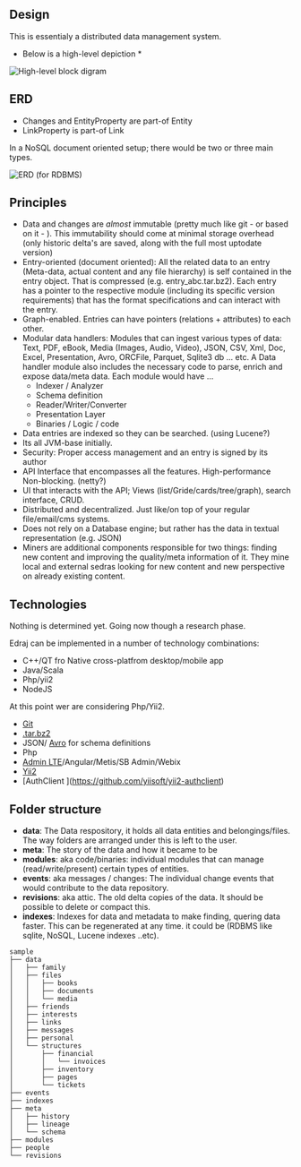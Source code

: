 ## Design

This is essentialy a distributed data management system.

* Below is a high-level depiction *

![High-level block digram](https://rawgit.com/kefahi/io/master/docs/design.png)

## ERD

* Changes and EntityProperty are part-of Entity
* LinkProperty is part-of Link

In a NoSQL document oriented setup; there would be two or three main types.

![ERD (for RDBMS)](https://rawgit.com/kefahi/io/master/docs/erd.png)


## Principles 
* Data and changes are *almost* immutable (pretty much like git - or based on it - ). This immutability should come at minimal storage overhead (only historic delta's are saved, along with the full most uptodate version)
* Entry-oriented (document oriented): All the related data to an entry (Meta-data, actual content and any file hierarchy) is self contained in the entry object. That is compressed (e.g. entry_abc.tar.bz2). Each entry has a pointer to the respective module (including its specific version requirements) that has the format specifications and can interact with the entry.
* Graph-enabled. Entries can have pointers (relations + attributes) to each other.
* Modular data handlers: Modules that can ingest various types of data: Text, PDF, eBook, Media (Images, Audio, Video), JSON, CSV, Xml, Doc, Excel, Presentation, Avro, ORCFile, Parquet, Sqlite3 db ... etc. A Data handler module also includes the necessary code to parse, enrich and expose data/meta data. Each module would have ...
  * Indexer / Analyzer
  * Schema definition
  * Reader/Writer/Converter
  * Presentation Layer
  * Binaries / Logic / code
* Data entries are indexed so they can be searched. (using Lucene?)
* Its all JVM-base initially.
* Security: Proper access management and an entry is signed by its author
* API Interface that encompasses all the features. High-performance Non-blocking. (netty?)
* UI that interacts with the API; Views (list/Gride/cards/tree/graph), search interface, CRUD. 
* Distributed and decentralized. Just like/on top of your regular file/email/cms systems.
* Does not rely on a Database engine; but rather has the data in textual representation (e.g. JSON)
* Miners are additional components responsible for two things: finding new content and improving the quality/meta information of it. They mine local and external sedras looking for new content and new perspective on already existing content.

## Technologies
Nothing is determined yet. Going now though a research phase.

Edraj can be implemented in a number of technology combinations:
* C++/QT fro Native cross-platfrom desktop/mobile app
* Java/Scala
* Php/yii2
* NodeJS

At this point wer are considering Php/Yii2.

* [Git](https://github.com/kbjr/Git.php)
* [.tar.bz2](http://php.net/manual/en/class.phardata.php)
* JSON/ [Avro](http://apache.osuosl.org/avro/stable/php/) for schema definitions
* Php
* [Admin LTE](https://github.com/dmstr/yii2-adminlte-asset)/Angular/Metis/SB Admin/Webix
* [Yii2](http://www.yiiframework.com/)
* [AuthClient \](https://github.com/yiisoft/yii2-authclient)

## Folder structure

* **data**: The Data respository, it holds all data entities and belongings/files. The way folders are arranged under this is left to the user.
* **meta**: The story of the data and how it became to be
* **modules**: aka code/binaries: individual modules that can manage (read/write/present) certain types of entities.
* **events**: aka messages / changes: The individual change events that would contribute to the data repository.
* **revisions**: aka attic. The old delta copies of the data. It should be possible to delete or compact this.
* **indexes**: Indexes for data and metadata to make finding, quering data faster. This can be regenerated at any time. it could be (RDBMS like sqlite, NoSQL, Lucene indexes ..etc).

```
sample
├── data 
│   ├── family
│   ├── files
│   │   ├── books
│   │   ├── documents
│   │   └── media
│   ├── friends
│   ├── interests
│   ├── links
│   ├── messages
│   ├── personal
│   └── structures
│       ├── financial
│       │   └── invoices
│       ├── inventory
│       ├── pages
│       └── tickets
├── events 
├── indexes  
├── meta 
│   ├── history
│   ├── lineage
│   └── schema
├── modules 
├── people 
└── revisions  
```

